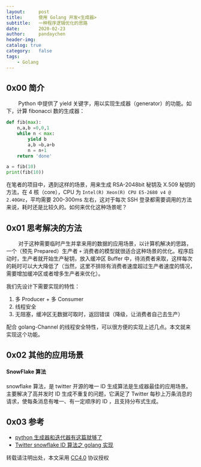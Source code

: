 ```yaml
---
layout:     post
title:      使用 Golang 开发<生成器>
subtitle:   一种程序逻辑优化的思路
date:       2020-02-23
author:     pandaychen
header-img:
catalog: true
category:   false
tags:
    - Golang
---
```



##  0x00    简介
&emsp;&emsp; Python 中提供了 yield 关键字，用以实现生成器（generator）的功能。如下，计算 fibonacci 数的生成器：
```python
def fib(max):
    n,a,b =0,0,1
    while n < max:
        yield b
        a,b =b,a+b
        n = n+1
    return 'done'

a = fib(10)
print(fib(10))
```

在笔者的项目中，遇到这样的场景，用来生成 RSA-2048bit 秘钥及 X.509 秘钥的方法，在 4 核（core），CPU 为 `Intel(R) Xeon(R) CPU E5-2680 v4 @ 2.40GHz`，平均需要 200-300ms 左右，这对于每次 SSH 登录都需要调用的方法来说，耗时还是比较久的。如何来优化这种场景呢？

##  0x01    思考解决的方法
&emsp;&emsp; 对于这种需要临时产生并拿来用的数据的应用场景，以计算机解决的思路，一个（预先 Prepared）生产者 `+` 消费者的模型就很适合这种场景的优化。程序启动时，生产者就开始生产秘钥，放入缓冲区 Buffer 中，待消费者来取，这样每次的耗时可以大大降低了（当然，这里不排除有消费者速度超过生产者速度的情况，需要增加缓冲区或者增多生产者来优化）。

我们先设计下需要实现的特性：
1.  多 Producer + 多 Consumer
2.  线程安全
3.  无阻塞，缓冲区无数据可取时，返回错误（降级，让消费者自己去生产）

配合 golang-Channel 的线程安全特性，可以很方便的实现上述几点。本文就来实现这个功能。

##	0x02    其他的应用场景

####	SnowFlake 算法
snowflake 算法，是 twitter 开源的唯一 ID 生成算法是生成器最佳的应用场景。主要解决了高并发时 ID 生成不重复的问题，它满足了 Twitter 每秒上万条消息的请求，使每条消息有唯一、有一定顺序的 ID ，且支持分布式生成。


##	0x03    参考
-   [python 生成器和迭代器有这篇就够了](https://www.cnblogs.com/wj-1314/p/8490822.html)
-	[Twitter snowflake ID 算法之 golang 实现](https://segmentfault.com/a/1190000013831352)

转载请注明出处，本文采用 [CC4.0](http://creativecommons.org/licenses/by-nc-nd/4.0/) 协议授权